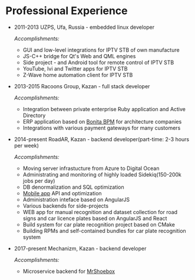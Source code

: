 # Professional Experience
* 2011-2013 UZPS, Ufa, Russia - embedded linux developer

  *Accomplishments:*
  * GUI and low-level integrations for IPTV STB of own manufacture
  * JS-C++ bridge for Qt's Web and QML engines
  * Side project - and Android tool for remote control of IPTV STB
  * YouTube, Ivi and Twitter apps for IPTV STB
  * Z-Wave home automation client for IPTV STB

* 2013-2015 Racoons Group, Kazan - full stack developer

  *Accomplishments:*
    * Integration between private enterprise Ruby application and Active Directory
    * ERP application based on [Bonita BPM](https://www.bonitasoft.com/) for architecture companies
    * Integrations with various payment gateways for many customers

* 2014-present RoadAR, Kazan - backend developer(part-time: 2-3 hours per week)

  *Accomplishments:*
    * Moving server infrastucture from Azure to Digital Ocean
    * Administrating and monitoring of highly loaded Sidekiq(150-200k jobs per day)
    * DB denormalization and SQL optimization
    * [Mobile app](https://play.google.com/store/apps/details?id=ru.roadar.android) API and optimization
    * Administration inteface based on AngularJS
    * Various backends for side-projects
    * WEB app for manual recognition and dataset collection for road signs and car licence plates based on AngularJS and React
    * Build system for car plate recognition project based on CMake
    * Building RPMs and self-contained bundles for car plate recognition system

* 2017-present Mechanizm, Kazan - backend developer

  *Accomplishments:*
    * Microservice backend for [MrShoebox](https://mrshoebox.com/)
